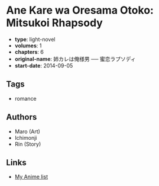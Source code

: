 # Ane Kare wa Oresama Otoko: Mitsukoi Rhapsody

-   **type**: light-novel
-   **volumes**: 1
-   **chapters**: 6
-   **original-name**: 姉カレは俺様男 ── 蜜恋ラプソディ
-   **start-date**: 2014-09-05

## Tags

-   romance

## Authors

-   Maro (Art)
-   Ichimonji
-   Rin (Story)

## Links

-   [My Anime list](https://myanimelist.net/manga/106824/Ane_Kare_wa_Oresama_Otoko__Mitsukoi_Rhapsody)
